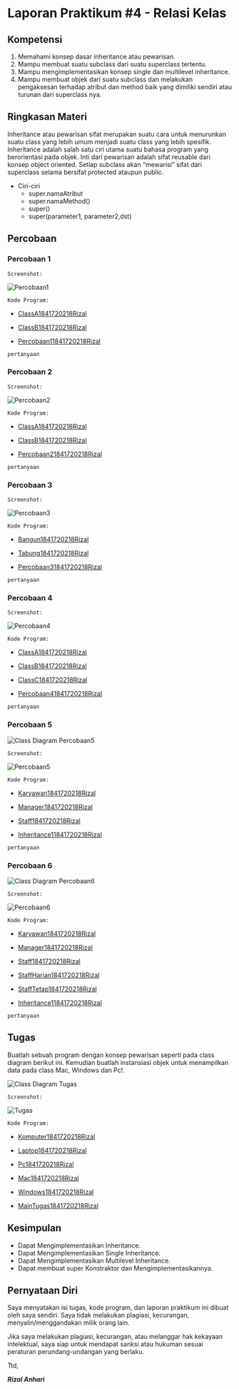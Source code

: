 # Laporan Praktikum #4 - Relasi Kelas

## Kompetensi

1. Memahami konsep dasar inheritance atau pewarisan.
2. Mampu membuat suatu subclass dari suatu superclass tertentu.
3. Mampu mengimplementasikan konsep single dan multilevel inheritance.
4. Mampu membuat objek dari suatu subclass dan melakukan pengaksesan terhadap atribut dan method baik yang dimiliki sendiri atau turunan dari superclass nya.


## Ringkasan Materi

Inheritance atau pewarisan sifat merupakan suatu cara untuk menurunkan suatu class yang lebih umum menjadi suatu class yang lebih spesifik. Inheritance adalah salah satu ciri utama suatu bahasa program yang berorientasi pada objek. Inti dari pewarisan adalah sifat reusable dari konsep object oriented. Setiap subclass akan “mewarisi” sifat dari superclass selama bersifat protected ataupun public.

* Ciri-ciri
    * super.namaAtribut
    * super.namaMethod()
    * super()
    * super(parameter1, parameter2,dst)


## Percobaan

### Percobaan 1

`Screenshot:`

![Percobaan1](img/percobaan1.png)

`Kode Program:`

* [ClassA1841720218Rizal](../../src/6_inheritance/Percobaan1/ClassA1841720218Rizal.java)

* [ClassB1841720218Rizal](../../src/6_inheritance/Percobaan1/ClassB1841720218Rizal.java)

* [Percobaan11841720218Rizal](../../src/6_inheritance/Percobaan1/Percobaan11841720218Rizal.java)

`pertanyaan`


### Percobaan 2

`Screenshot:`

![Percobaan2](img/percobaan2.png)

`Kode Program:`

* [ClassA1841720218Rizal](../../src/6_inheritance/Percobaan2/ClassA1841720218Rizal.java)

* [ClassB1841720218Rizal](../../src/6_inheritance/Percobaan2/ClassB1841720218Rizal.java)

* [Percobaan21841720218Rizal](../../src/6_inheritance/Percobaan2/Percobaan21841720218Rizal.java)

`pertanyaan`


### Percobaan 3

`Screenshot:`

![Percobaan3](img/percobaan3.png)

`Kode Program:`

* [Bangun1841720218Rizal](../../src/6_inheritance/Percobaan3/Bangun1841720218Rizal.java)

* [Tabung1841720218Rizal](../../src/6_inheritance/Percobaan3/Tabung1841720218Rizal.java)

* [Percobaan31841720218Rizal](../../src/6_inheritance/Percobaan3/Percobaan31841720218Rizal.java)

`pertanyaan`


### Percobaan 4

`Screenshot:`

![Percobaan4](img/percobaan4.png)

`Kode Program:`

* [ClassA1841720218Rizal](../../src/6_inheritance/Percobaan4/ClassA1841720218Rizal.java)

* [ClassB1841720218Rizal](../../src/6_inheritance/Percobaan4/ClassB1841720218Rizal.java)

* [ClassC1841720218Rizal](../../src/6_inheritance/Percobaan4/ClassC1841720218Rizal.java)

* [Percobaan41841720218Rizal](../../src/6_inheritance/Percobaan4/Percobaan41841720218Rizal.java)

`pertanyaan`


### Percobaan 5

![Class Diagram Percobaan5](img/classdiagrampercobaan5.jpg)

`Screenshot:`

![Percobaan5](img/percobaan5.png)

`Kode Program:`

* [Karyawan1841720218Rizal](../../src/6_inheritance/Percobaan5/Karyawan1841720218Rizal.java)

* [Manager1841720218Rizal](../../src/6_inheritance/Percobaan5/Manager1841720218Rizal.java)

* [Staff1841720218Rizal](../../src/6_inheritance/Percobaan5/Staff1841720218Rizal.java)

* [Inheritance11841720218Rizal](../../src/6_inheritance/Percobaan5/Inheritance11841720218Rizal.java)

`pertanyaan`


### Percobaan 6

![Class Diagram Percobaan6](img/classdiagrampercobaan6.jpg)

`Screenshot:`

![Percobaan6](img/percobaan6.png)

`Kode Program:`

* [Karyawan1841720218Rizal](../../src/6_inheritance/Percobaan6/Karyawan1841720218Rizal.java)

* [Manager1841720218Rizal](../../src/6_inheritance/Percobaan6/Manager1841720218Rizal.java)

* [Staff1841720218Rizal](../../src/6_inheritance/Percobaan6/Staff1841720218Rizal.java)

* [StaffHarian1841720218Rizal](../../src/6_inheritance/Percobaan6/StaffHarian1841720218Rizal.java)

* [StaffTetap1841720218Rizal](../../src/6_inheritance/Percobaan6/StaffTetap1841720218Rizal.java)

* [Inheritance11841720218Rizal](../../src/6_inheritance/Percobaan6/Inheritance11841720218Rizal.java)

`pertanyaan`

## Tugas

Buatlah sebuah program dengan konsep pewarisan seperti pada class diagram berikut ini. Kemudian buatlah instansiasi objek untuk menampilkan data pada class Mac, Windows dan Pc!.

![Class Diagram Tugas](img/classdiagramtugas.jpg)

`Screenshot:`

![Tugas](img/Tugas.png)

`Kode Program:`

* [Komputer1841720218Rizal](../../src/6_inheritance/Tugas/Komputer1841720218Rizal.java)

* [Laptop1841720218Rizal](../../src/6_inheritance/Tugas/Laptop1841720218Rizal.java)

* [Pc1841720218Rizal](../../src/6_inheritance/Tugas/Pc1841720218Rizal.java)

* [Mac1841720218Rizal](../../src/6_inheritance/Tugas/Mac1841720218Rizal.java)

* [Windows1841720218Rizal](../../src/6_inheritance/Tugas/Windows1841720218Rizal.java)

* [MainTugas1841720218Rizal](../../src/6_inheritance/Tugas/MainTugas1841720218Rizal.java)


## Kesimpulan

* Dapat Mengimplementasikan  Inheritance.
* Dapat Mengimplementasikan  Single Inheritance.
* Dapat Mengimplementasikan  Multilevel Inheritance.
* Dapat membuat super Konstraktor dan Mengimplementasikannya.

## Pernyataan Diri

Saya menyatakan isi tugas, kode program, dan laporan praktikum ini dibuat oleh saya sendiri. Saya tidak melakukan plagiasi, kecurangan, menyalin/menggandakan milik orang lain.

Jika saya melakukan plagiasi, kecurangan, atau melanggar hak kekayaan intelektual, saya siap untuk mendapat sanksi atau hukuman sesuai peraturan perundang-undangan yang berlaku.

Ttd,

***Rizal Anhari***